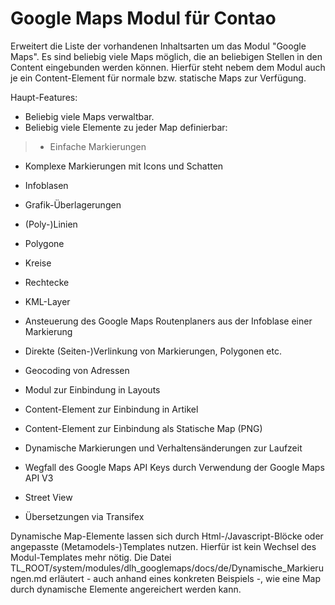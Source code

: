 Google Maps Modul für Contao
=====

Erweitert die Liste der vorhandenen Inhaltsarten um das Modul "Google Maps". Es sind beliebig viele Maps möglich, die an beliebigen Stellen in den Content eingebunden werden können. Hierfür steht nebem dem Modul auch je ein Content-Element für normale bzw. statische Maps zur Verfügung.

Haupt-Features:

- Beliebig viele Maps verwaltbar.
- Beliebig viele Elemente zu jeder Map definierbar:

>- Einfache Markierungen
- Komplexe Markierungen mit Icons und Schatten
- Infoblasen
- Grafik-Überlagerungen
- (Poly-)Linien
- Polygone
- Kreise
- Rechtecke
- KML-Layer

- Ansteuerung des Google Maps Routenplaners aus der Infoblase einer Markierung
- Direkte (Seiten-)Verlinkung von Markierungen, Polygonen etc.
- Geocoding von Adressen
- Modul zur Einbindung in Layouts
- Content-Element zur Einbindung in Artikel
- Content-Element zur Einbindung als Statische Map (PNG)
- Dynamische Markierungen und Verhaltensänderungen zur Laufzeit
- Wegfall des Google Maps API Keys durch Verwendung der Google Maps API V3
- Street View
- Übersetzungen via Transifex

Dynamische Map-Elemente lassen sich durch Html-/Javascript-Blöcke oder angepasste (Metamodels-)Templates nutzen. Hierfür ist kein Wechsel des Modul-Templates mehr nötig. Die Datei TL_ROOT/system/modules/dlh_googlemaps/docs/de/Dynamische_Markierungen.md erläutert - auch anhand eines konkreten Beispiels -, wie eine Map durch dynamische Elemente angereichert werden kann.